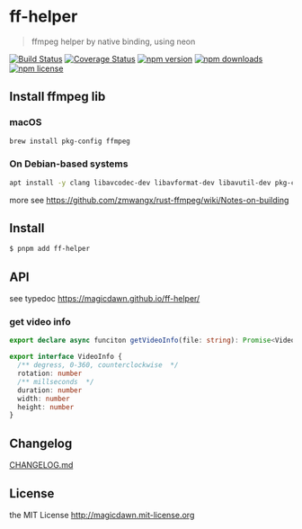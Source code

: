 # ff-helper

> ffmpeg helper by native binding, using neon

[![Build Status](https://img.shields.io/github/actions/workflow/status/magicdawn/ff-helper/ci.yml?style=flat-square&branch=main)](https://github.com/magicdawn/ff-helper/actions/workflows/ci.yml)
[![Coverage Status](https://img.shields.io/codecov/c/github/magicdawn/ff-helper.svg?style=flat-square)](https://codecov.io/gh/magicdawn/ff-helper)
[![npm version](https://img.shields.io/npm/v/ff-helper.svg?style=flat-square)](https://www.npmjs.com/package/ff-helper)
[![npm downloads](https://img.shields.io/npm/dm/ff-helper.svg?style=flat-square)](https://www.npmjs.com/package/ff-helper)
[![npm license](https://img.shields.io/npm/l/ff-helper.svg?style=flat-square)](http://magicdawn.mit-license.org)

## Install ffmpeg lib

### macOS

```sh
brew install pkg-config ffmpeg
```

### On Debian-based systems

```sh
apt install -y clang libavcodec-dev libavformat-dev libavutil-dev pkg-config
```

more see https://github.com/zmwangx/rust-ffmpeg/wiki/Notes-on-building

## Install

```sh
$ pnpm add ff-helper
```

## API

see typedoc https://magicdawn.github.io/ff-helper/

### get video info

```ts
export declare async funciton getVideoInfo(file: string): Promise<VideoInfo>;

export interface VideoInfo {
  /** degress, 0-360, counterclockwise  */
  rotation: number
  /** millseconds  */
  duration: number
  width: number
  height: number
}
```

## Changelog

[CHANGELOG.md](CHANGELOG.md)

## License

the MIT License http://magicdawn.mit-license.org
